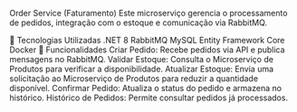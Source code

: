 Order Service (Faturamento)
Este microserviço gerencia o processamento de pedidos, integração com o estoque e comunicação via RabbitMQ.

🚀 Tecnologias Utilizadas
.NET 8
RabbitMQ
MySQL
Entity Framework Core
Docker
📌 Funcionalidades
Criar Pedido: Recebe pedidos via API e publica mensagens no RabbitMQ.
Validar Estoque: Consulta o Microserviço de Produtos para verificar a disponibilidade.
Atualizar Estoque: Envia uma solicitação ao Microserviço de Produtos para reduzir a quantidade disponível.
Confirmar Pedido: Atualiza o status do pedido e armazena no histórico.
Histórico de Pedidos: Permite consultar pedidos já processados.
